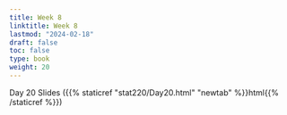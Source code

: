 ```yaml
---
title: Week 8 
linktitle: Week 8
lastmod: "2024-02-18"
draft: false  
toc: false  
type: book  
weight: 20
---
```


Day 20 Slides ({{% staticref "stat220/Day20.html" "newtab" %}}html{{% /staticref %}})


